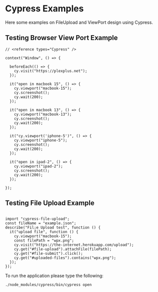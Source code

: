 # Cypress Examples

Here some examples on FileUpload and ViewPort design using Cypress.

## Testing Browser View Port Example

```
// <reference types="Cypress" />

context("Window", () => {

  beforeEach(() => {
    cy.visit("https://plexplus.net");
  });

  it("open in macbook 15", () => {
    cy.viewport("macbook-15");
    cy.screenshot();
    cy.wait(200);
  });

  it("open in macbook 13", () => {
    cy.viewport("macbook-13");
    cy.screenshot();
    cy.wait(200);
  });

  it("cy.viewport('iphone-5')", () => {
    cy.viewport("iphone-5");
    cy.screenshot();
    cy.wait(200);
  });

  it("open in ipad-2", () => {
    cy.viewport("ipad-2");
    cy.screenshot();
    cy.wait(200);
  });
  
});

```


## Testing File Upload Example
```

import "cypress-file-upload";
const fileName = "example.json";
describe("Fil;e Upload test", function () {
  it("upload file", function () {
    cy.viewport("macbook-15");
    const filePath = "wpx.png";
    cy.visit("https://the-internet.herokuapp.com/upload");
    cy.get("#file-upload").attachFile(filePath);
    cy.get("#file-submit").click();
    cy.get("#uploaded-files").contains("wpx.png");
  });
});

```
To run the application please type the following:

```
./node_modules/cypress/bin/cypress open
```

